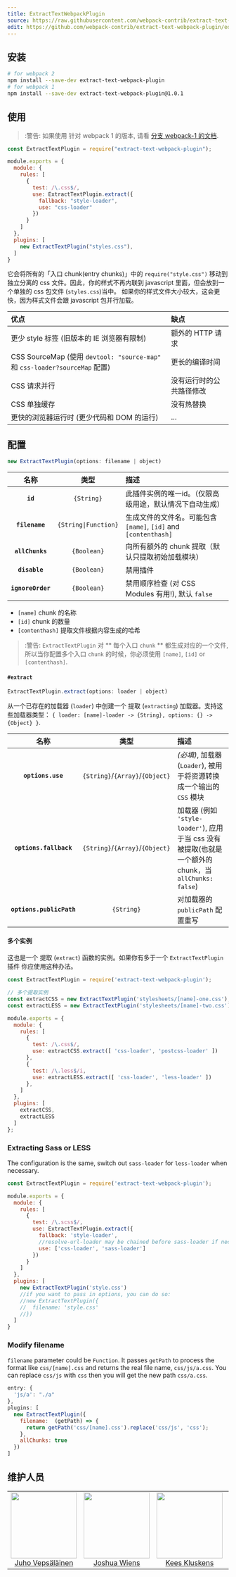 ```yaml
---
title: ExtractTextWebpackPlugin
source: https://raw.githubusercontent.com/webpack-contrib/extract-text-webpack-plugin/master/README.md
edit: https://github.com/webpack-contrib/extract-text-webpack-plugin/edit/master/README.md
---
```

## 安装

```bash
# for webpack 2
npm install --save-dev extract-text-webpack-plugin
# for webpack 1
npm install --save-dev extract-text-webpack-plugin@1.0.1
```

## 使用

> :警告: 如果使用 针对 webpack 1 的版本, 请看 [分支 webpack-1 的文档](https://github.com/webpack/extract-text-webpack-plugin/blob/webpack-1/README.md).

```js
const ExtractTextPlugin = require("extract-text-webpack-plugin");

module.exports = {
  module: {
    rules: [
      {
        test: /\.css$/,
        use: ExtractTextPlugin.extract({
          fallback: "style-loader",
          use: "css-loader"
        })
      }
    ]
  },
  plugins: [
    new ExtractTextPlugin("styles.css"),
  ]
}
```

它会将所有的「入口 chunk(entry chunks)」中的 `require("style.css")` 移动到独立分离的 css 文件。因此，你的样式不再内联到 javascript 里面，但会放到一个单独的 css 包文件 (`styles.css`)当中。 如果你的样式文件大小较大，这会更快，因为样式文件会跟 javascript 包并行加载。

|优点|缺点|
|:---------|:------|
| 更少 style 标签 (旧版本的 IE 浏览器有限制) | 额外的 HTTP 请求 |
| CSS SourceMap (使用 `devtool: "source-map"` 和 `css-loader?sourceMap` 配置) | 更长的编译时间 |
| CSS 请求并行 | 没有运行时的公共路径修改 |
| CSS 单独缓存 | 没有热替换 |
| 更快的浏览器运行时 (更少代码和 DOM 的运行) | ... |

## 配置

```js
new ExtractTextPlugin(options: filename | object)
```

|名称|类型|描述|
|:--:|:--:|:----------|
|**`id`**|`{String}`|此插件实例的唯一id。（仅限高级用途，默认情况下自动生成）|
|**`filename`**|`{String\|Function}`|生成文件的文件名。可能包含 `[name]`, `[id]` and `[contenthash]`|
|**`allChunks`**|`{Boolean}`|向所有额外的 chunk 提取（默认只提取初始加载模块）|
|**`disable`**|`{Boolean}`|禁用插件|
|**`ignoreOrder`**|`{Boolean}`|禁用顺序检查 (对 CSS Modules 有用!), 默认 `false`|

* `[name]` chunk 的名称
* `[id]` chunk 的数量
* `[contenthash]` 提取文件根据内容生成的哈希

> :警告: `ExtractTextPlugin` 对 ** 每个入口 `chunk` ** 都生成对应的一个文件, 所以当你配置多个入口 `chunk` 的时候，你必须使用 `[name]`, `[id]` or `[contenthash]`.

#### `#extract`

```js
ExtractTextPlugin.extract(options: loader | object)
```

从一个已存在的加载器 (`loader`) 中创建一个 提取 (`extracting`) 加载器。支持这些加载器类型： `{ loader: [name]-loader -> {String}, options: {} -> {Object} }`.

|名称|类型|描述|
|:--:|:--:|:----------|
|**`options.use`**|`{String}`/`{Array}`/`{Object}`|_(必填)_, 加载器 (`Loader`), 被用于将资源转换成一个输出的 `CSS` 模块 |
|**`options.fallback`**|`{String}`/`{Array}`/`{Object}`| 加载器 (例如 `'style-loader'`), 应用于当 css 没有被提取(也就是一个额外的 chunk，当 `allChunks: false`)|
|**`options.publicPath`**|`{String}`|对加载器的 `publicPath` 配置重写|


#### 多个实例

这也是一个 提取 (`extract`) 函数的实例。如果你有多于一个 `ExtractTextPlugin` 插件 你应使用这种办法。

```js
const ExtractTextPlugin = require('extract-text-webpack-plugin');

// 多个提取实例
const extractCSS = new ExtractTextPlugin('stylesheets/[name]-one.css');
const extractLESS = new ExtractTextPlugin('stylesheets/[name]-two.css');

module.exports = {
  module: {
    rules: [
      {
        test: /\.css$/,
        use: extractCSS.extract([ 'css-loader', 'postcss-loader' ])
      },
      {
        test: /\.less$/i,
        use: extractLESS.extract([ 'css-loader', 'less-loader' ])
      },
    ]
  },
  plugins: [
    extractCSS,
    extractLESS
  ]
};
```

### Extracting Sass or LESS

The configuration is the same, switch out `sass-loader` for `less-loader` when necessary.

```js
const ExtractTextPlugin = require('extract-text-webpack-plugin');

module.exports = {
  module: {
    rules: [
      {
        test: /\.scss$/,
        use: ExtractTextPlugin.extract({
          fallback: 'style-loader',
          //resolve-url-loader may be chained before sass-loader if necessary
          use: ['css-loader', 'sass-loader']
        })
      }
    ]
  },
  plugins: [
    new ExtractTextPlugin('style.css')
    //if you want to pass in options, you can do so:
    //new ExtractTextPlugin({
    //  filename: 'style.css'
    //})
  ]
}
```

### Modify filename

`filename` parameter could be `Function`. It passes `getPath` to process the format like `css/[name].css` and returns the real file name, `css/js/a.css`. You can replace `css/js` with `css` then you will get the new path `css/a.css`.


```js
entry: {
  'js/a': "./a"
},
plugins: [
  new ExtractTextPlugin({
    filename:  (getPath) => {
      return getPath('css/[name].css').replace('css/js', 'css');
    },
    allChunks: true
  })
]
```

## 维护人员

<table>
  <tbody>
    <tr>
      <td align="center">
        <img width="150" height="150"
        src="https://avatars3.githubusercontent.com/u/166921?v=3&s=150">
        </br>
        <a href="https://github.com/bebraw">Juho Vepsäläinen</a>
      </td>
      <td align="center">
        <img width="150" height="150"
        src="https://avatars2.githubusercontent.com/u/8420490?v=3&s=150">
        </br>
        <a href="https://github.com/d3viant0ne">Joshua Wiens</a>
      </td>
      <td align="center">
        <img width="150" height="150"
        src="https://avatars3.githubusercontent.com/u/533616?v=3&s=150">
        </br>
        <a href="https://github.com/SpaceK33z">Kees Kluskens</a>
      </td>
      <td align="center">
        <img width="150" height="150"
        src="https://avatars3.githubusercontent.com/u/3408176?v=3&s=150">
        </br>
        <a href="https://github.com/TheLarkInn">Sean Larkin</a>
      </td>
    </tr>
  <tbody>
</table>


[npm]: https://img.shields.io/npm/v/extract-text-webpack-plugin.svg
[npm-url]: https://npmjs.com/package/extract-text-webpack-plugin

[node]: https://img.shields.io/node/v/extract-text-webpack-plugin.svg
[node-url]: https://nodejs.org

[deps]: https://david-dm.org/webpack-contrib/extract-text-webpack-plugin.svg
[deps-url]: https://david-dm.org/webpack-contrib/extract-text-webpack-plugin

[tests]: http://img.shields.io/travis/webpack-contrib/extract-text-webpack-plugin.svg
[tests-url]: https://travis-ci.org/webpack-contrib/extract-text-webpack-plugin

[cover]: https://coveralls.io/repos/github/webpack-contrib/extract-text-webpack-plugin/badge.svg
[cover-url]: https://coveralls.io/github/webpack-contrib/extract-text-webpack-plugin

[chat]: https://badges.gitter.im/webpack/webpack.svg
[chat-url]: https://gitter.im/webpack/webpack
